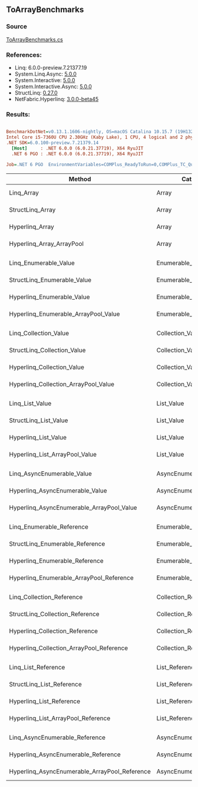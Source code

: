﻿## ToArrayBenchmarks

### Source
[ToArrayBenchmarks.cs](../NetFabric.Hyperlinq.Benchmarks/Benchmarks/ToArrayBenchmarks.cs)

### References:
- Linq: 6.0.0-preview.7.21377.19
- System.Linq.Async: [5.0.0](https://www.nuget.org/packages/System.Linq.Async/5.0.0)
- System.Interactive: [5.0.0](https://www.nuget.org/packages/System.Interactive/5.0.0)
- System.Interactive.Async: [5.0.0](https://www.nuget.org/packages/System.Interactive.Async/5.0.0)
- StructLinq: [0.27.0](https://www.nuget.org/packages/StructLinq/0.27.0)
- NetFabric.Hyperlinq: [3.0.0-beta45](https://www.nuget.org/packages/NetFabric.Hyperlinq/3.0.0-beta45)

### Results:
``` ini

BenchmarkDotNet=v0.13.1.1606-nightly, OS=macOS Catalina 10.15.7 (19H1323) [Darwin 19.6.0]
Intel Core i5-7360U CPU 2.30GHz (Kaby Lake), 1 CPU, 4 logical and 2 physical cores
.NET SDK=6.0.100-preview.7.21379.14
  [Host]     : .NET 6.0.0 (6.0.21.37719), X64 RyuJIT
  .NET 6 PGO : .NET 6.0.0 (6.0.21.37719), X64 RyuJIT

Job=.NET 6 PGO  EnvironmentVariables=COMPlus_ReadyToRun=0,COMPlus_TC_QuickJitForLoops=1,COMPlus_TieredPGO=1  Runtime=.NET 6.0  

```
|                                        Method |                Categories | Count |        Mean |     Error |    StdDev |      Median |         Ratio | RatioSD |  Gen 0 | Allocated |
|---------------------------------------------- |-------------------------- |------ |------------:|----------:|----------:|------------:|--------------:|--------:|-------:|----------:|
|                                    Linq_Array |                     Array |   100 |    67.13 ns |  1.472 ns |  1.752 ns |    66.92 ns |      baseline |         | 0.2027 |     424 B |
|                              StructLinq_Array |                     Array |   100 |    92.84 ns |  0.390 ns |  0.326 ns |    92.71 ns |  1.38x slower |   0.04x | 0.2027 |     424 B |
|                               Hyperlinq_Array |                     Array |   100 |    44.95 ns |  0.745 ns |  0.696 ns |    44.66 ns |  1.49x faster |   0.03x | 0.2027 |     424 B |
|                     Hyperlinq_Array_ArrayPool |                     Array |   100 |    73.87 ns |  0.320 ns |  0.300 ns |    73.70 ns |  1.10x slower |   0.03x | 0.0191 |      40 B |
|                                               |                           |       |             |           |           |             |               |         |        |           |
|                         Linq_Enumerable_Value |          Enumerable_Value |   100 |   674.86 ns | 11.069 ns | 10.354 ns |   670.18 ns |      baseline |         | 0.5655 |   1,184 B |
|                   StructLinq_Enumerable_Value |          Enumerable_Value |   100 |   575.61 ns |  9.396 ns |  8.789 ns |   579.51 ns |  1.17x faster |   0.02x | 0.2174 |     456 B |
|                    Hyperlinq_Enumerable_Value |          Enumerable_Value |   100 |   538.30 ns |  2.627 ns |  2.457 ns |   538.50 ns |  1.25x faster |   0.02x | 0.2213 |     464 B |
|          Hyperlinq_Enumerable_ArrayPool_Value |          Enumerable_Value |   100 |   535.51 ns |  1.851 ns |  1.731 ns |   534.80 ns |  1.26x faster |   0.02x | 0.0381 |      80 B |
|                                               |                           |       |             |           |           |             |               |         |        |           |
|                         Linq_Collection_Value |          Collection_Value |   100 |    49.47 ns |  1.079 ns |  2.345 ns |    48.60 ns |      baseline |         | 0.2027 |     424 B |
|                   StructLinq_Collection_Value |          Collection_Value |   100 |   557.60 ns |  4.299 ns |  4.022 ns |   557.04 ns | 10.61x slower |   0.33x | 0.2174 |     456 B |
|                    Hyperlinq_Collection_Value |          Collection_Value |   100 |    53.89 ns |  1.080 ns |  0.958 ns |    53.47 ns |  1.03x slower |   0.04x | 0.2027 |     424 B |
|          Hyperlinq_Collection_ArrayPool_Value |          Collection_Value |   100 |    71.53 ns |  0.117 ns |  0.091 ns |    71.52 ns |  1.37x slower |   0.04x | 0.0191 |      40 B |
|                                               |                           |       |             |           |           |             |               |         |        |           |
|                               Linq_List_Value |                List_Value |   100 |    53.53 ns |  1.137 ns |  1.008 ns |    53.19 ns |      baseline |         | 0.2027 |     424 B |
|                         StructLinq_List_Value |                List_Value |   100 |   184.43 ns |  0.656 ns |  0.581 ns |   184.38 ns |  3.45x slower |   0.07x | 0.2027 |     424 B |
|                          Hyperlinq_List_Value |                List_Value |   100 |    52.27 ns |  0.146 ns |  0.122 ns |    52.29 ns |  1.03x faster |   0.02x | 0.2027 |     424 B |
|                Hyperlinq_List_ArrayPool_Value |                List_Value |   100 |    63.73 ns |  0.422 ns |  0.394 ns |    63.53 ns |  1.19x slower |   0.02x | 0.0191 |      40 B |
|                                               |                           |       |             |           |           |             |               |         |        |           |
|                    Linq_AsyncEnumerable_Value |     AsyncEnumerable_Value |   100 | 1,476.54 ns |  3.687 ns |  3.449 ns | 1,474.90 ns |      baseline |         | 0.7687 |   1,608 B |
|               Hyperlinq_AsyncEnumerable_Value |     AsyncEnumerable_Value |   100 | 1,405.04 ns |  2.552 ns |  2.262 ns | 1,404.32 ns |  1.05x faster |   0.00x | 0.5646 |   1,184 B |
|     Hyperlinq_AsyncEnumerable_ArrayPool_Value |     AsyncEnumerable_Value |   100 | 1,480.90 ns |  4.645 ns |  3.879 ns | 1,479.78 ns |  1.00x slower |   0.00x | 0.3815 |     800 B |
|                                               |                           |       |             |           |           |             |               |         |        |           |
|                     Linq_Enumerable_Reference |      Enumerable_Reference |   100 |   654.78 ns | 13.184 ns | 14.107 ns |   656.55 ns |      baseline |         | 0.5655 |   1,184 B |
|               StructLinq_Enumerable_Reference |      Enumerable_Reference |   100 |   554.36 ns |  0.847 ns |  0.661 ns |   554.21 ns |  1.19x faster |   0.02x | 0.2174 |     456 B |
|                Hyperlinq_Enumerable_Reference |      Enumerable_Reference |   100 |   653.44 ns |  4.970 ns |  4.406 ns |   652.06 ns |  1.01x faster |   0.02x | 0.2174 |     456 B |
|      Hyperlinq_Enumerable_ArrayPool_Reference |      Enumerable_Reference |   100 |   645.39 ns |  2.636 ns |  2.466 ns |   644.32 ns |  1.02x faster |   0.02x | 0.0343 |      72 B |
|                                               |                           |       |             |           |           |             |               |         |        |           |
|                     Linq_Collection_Reference |      Collection_Reference |   100 |    49.07 ns |  1.069 ns |  1.632 ns |    48.85 ns |      baseline |         | 0.2027 |     424 B |
|               StructLinq_Collection_Reference |      Collection_Reference |   100 |   561.90 ns | 11.090 ns | 12.771 ns |   555.53 ns | 11.32x slower |   0.33x | 0.2174 |     456 B |
|                Hyperlinq_Collection_Reference |      Collection_Reference |   100 |    49.80 ns |  0.280 ns |  0.248 ns |    49.78 ns |  1.01x faster |   0.02x | 0.2027 |     424 B |
|      Hyperlinq_Collection_ArrayPool_Reference |      Collection_Reference |   100 |    61.29 ns |  0.466 ns |  0.413 ns |    61.16 ns |  1.21x slower |   0.03x | 0.0191 |      40 B |
|                                               |                           |       |             |           |           |             |               |         |        |           |
|                           Linq_List_Reference |            List_Reference |   100 |    51.95 ns |  1.133 ns |  2.210 ns |    51.54 ns |      baseline |         | 0.2027 |     424 B |
|                     StructLinq_List_Reference |            List_Reference |   100 |   557.68 ns |  2.742 ns |  2.290 ns |   556.38 ns | 10.48x slower |   0.31x | 0.2174 |     456 B |
|                      Hyperlinq_List_Reference |            List_Reference |   100 |    52.05 ns |  0.319 ns |  0.299 ns |    52.02 ns |  1.03x faster |   0.04x | 0.2027 |     424 B |
|            Hyperlinq_List_ArrayPool_Reference |            List_Reference |   100 |    62.97 ns |  0.317 ns |  0.297 ns |    62.77 ns |  1.18x slower |   0.04x | 0.0191 |      40 B |
|                                               |                           |       |             |           |           |             |               |         |        |           |
|                Linq_AsyncEnumerable_Reference | AsyncEnumerable_Reference |   100 | 1,483.38 ns |  3.662 ns |  3.246 ns | 1,482.68 ns |      baseline |         | 0.7687 |   1,608 B |
|           Hyperlinq_AsyncEnumerable_Reference | AsyncEnumerable_Reference |   100 | 1,613.54 ns |  3.046 ns |  2.700 ns | 1,612.45 ns |  1.09x slower |   0.00x | 0.5798 |   1,216 B |
| Hyperlinq_AsyncEnumerable_ArrayPool_Reference | AsyncEnumerable_Reference |   100 | 1,639.47 ns |  4.508 ns |  3.996 ns | 1,639.51 ns |  1.11x slower |   0.00x | 0.3967 |     832 B |
